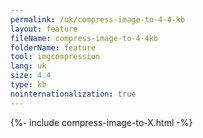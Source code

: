 ```yaml
---
permalink: /uk/compress-image-to-4-4-kb
layout: feature
fileName: compress-image-to-4-4kb
folderName: feature
tool: imgcompression
lang: uk
size: 4.4
type: kb
nointernationalization: true
---
```

{%- include compress-image-to-X.html -%}
      